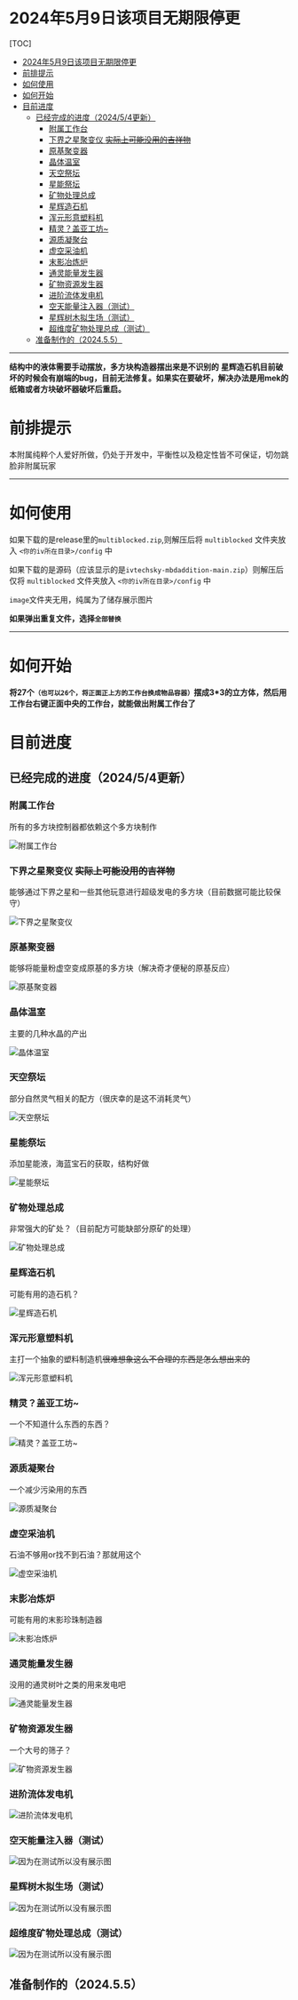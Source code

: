 # 2024年5月9日该项目无期限停更
[TOC]

- [2024年5月9日该项目无期限停更](#2024年5月9日该项目无期限停更)
- [前排提示](#前排提示)
- [如何使用](#如何使用)
- [如何开始](#如何开始)
- [目前进度](#目前进度)
  - [已经完成的进度（2024/5/4更新）](#已经完成的进度202454更新)
    - [附属工作台](#附属工作台)
    - [下界之星聚变仪 ~~实际上可能没用的吉祥物~~](#下界之星聚变仪-实际上可能没用的吉祥物)
    - [原基聚变器](#原基聚变器)
    - [晶体温室](#晶体温室)
    - [天空祭坛](#天空祭坛)
    - [星能祭坛](#星能祭坛)
    - [矿物处理总成](#矿物处理总成)
    - [星辉造石机](#星辉造石机)
    - [浑元形意塑料机](#浑元形意塑料机)
    - [精灵？盖亚工坊~](#精灵盖亚工坊)
    - [源质凝聚台](#源质凝聚台)
    - [虚空采油机](#虚空采油机)
    - [末影冶炼炉](#末影冶炼炉)
    - [通灵能量发生器](#通灵能量发生器)
    - [矿物资源发生器](#矿物资源发生器)
    - [进阶流体发电机](#进阶流体发电机)
    - [空天能量注入器（测试）](#空天能量注入器测试)
    - [星辉树木拟生场（测试）](#星辉树木拟生场测试)
    - [超维度矿物处理总成（测试）](#超维度矿物处理总成测试)
  - [准备制作的（2024.5.5）](#准备制作的202455)

---



**结构中的液体需要手动摆放，多方块构造器摆出来是不识别的**
**星辉造石机目前破坏的时候会有崩端的bug，目前无法修复。如果实在要破坏，解决办法是用mek的纸箱或者方块破坏器破坏后重启。**

# 前排提示

本附属纯粹个人爱好所做，仍处于开发中，平衡性以及稳定性皆不可保证，切勿跳脸非附属玩家


---

# 如何使用

如果下载的是release里的`multiblocked.zip`,则解压后将 `multiblocked` 文件夹放入 `<你的iv所在目录>/config` 中

如果下载的是源码（应该显示的是`ivtechsky-mbdaddition-main.zip`）则解压后仅将 `multiblocked` 文件夹放入 `<你的iv所在目录>/config` 中

`image`文件夹无用，纯属为了储存展示图片

**如果弹出重复文件，选择`全部替换`**

---

# 如何开始

**将27个`（也可以26个，将正面正上方的工作台换成物品容器）`摆成3*3的立方体，然后用工作台右键正面中央的工作台，就能做出附属工作台了**

# 目前进度

## 已经完成的进度（2024/5/4更新）

### 附属工作台
所有的多方块控制器都依赖这个多方块制作

![附属工作台](image/附属工作台.png)

### 下界之星聚变仪 ~~实际上可能没用的吉祥物~~

能够通过下界之星和一些其他玩意进行超级发电的多方块（目前数据可能比较保守）

![下界之星聚变仪](image/下界之星聚变仪.png)

### 原基聚变器

能够将能量粉虚空变成原基的多方块（解决奇才便秘的原基反应）

![原基聚变器](image/原基聚变仪.png)

### 晶体温室

主要的几种水晶的产出

![晶体温室](image/晶体温室.png)

### 天空祭坛

部分自然灵气相关的配方（很庆幸的是这不消耗灵气）

![天空祭坛](image/天空祭坛.png)

### 星能祭坛

添加星能液，海蓝宝石的获取，结构好做

![星能祭坛](image/星能祭坛.png)

### 矿物处理总成

非常强大的矿处？（目前配方可能缺部分原矿的处理）

![矿物处理总成](image/矿物处理总成.png)

### 星辉造石机

可能有用的造石机？

![星辉造石机](image/星辉造石机.png)

### 浑元形意塑料机

主打一个抽象的塑料制造机~~很难想象这么不合理的东西是怎么想出来的~~

![浑元形意塑料机](image/浑元形意塑料机.png)

### 精灵？盖亚工坊~

一个不知道什么东西的东西？

![精灵？盖亚工坊~](image/精灵？盖亚工坊~.png)

### 源质凝聚台

一个减少污染用的东西

![源质凝聚台](image/源质凝聚台.png)

### 虚空采油机

石油不够用or找不到石油？那就用这个

![虚空采油机](image/虚空采油机.png)

### 末影冶炼炉

可能有用的末影珍珠制造器

![末影冶炼炉](image/末影冶炼炉.png)

### 通灵能量发生器

没用的通灵树叶之类的用来发电吧

![通灵能量发生器](image/通灵能量发生器.png)

### 矿物资源发生器

一个大号的筛子？

![矿物资源发生器](image/矿物资源发生器.png)

### 进阶流体发电机

![进阶流体发电机](image/进阶流体发电机.png)

### 空天能量注入器（测试）

![因为在测试所以没有展示图](image/空天能量注入器.png)

### 星辉树木拟生场（测试）

![因为在测试所以没有展示图](image/星辉树木拟生场.png)

### 超维度矿物处理总成（测试）

![因为在测试所以没有展示图](image/超维度矿物处理总成.png)



## 准备制作的（2024.5.5）




